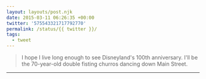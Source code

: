 ```yaml
---
layout: layouts/post.njk
date: 2015-03-11 06:26:35 +00:00
twitter: '575543321717792770'
permalink: /status/{{ twitter }}/
tags: 
  - tweet
---
```


> I hope I live long enough to see Disneyland's 100th anniversary. I'll be the 70-year-old double fisting churros dancing down Main Street.

---
